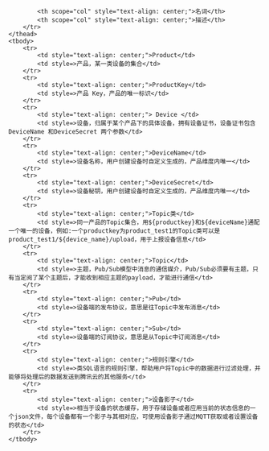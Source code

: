 
<table>
	<thead>
		<tr>
			
			<th scope="col" style="text-align: center;">名词</th>
			<th scope="col" style="text-align: center;">描述</th>
		</tr>
	</thead>
	<tbody>
		<tr>
			<td style="text-align: center;">Product</td>
			<td style=>产品，某一类设备的集合</td>
		</tr>
		<tr>
			<td style="text-align: center;">ProductKey</td>
			<td style=>产品 Key，产品的唯一标识</td>
		</tr>
		<tr>
			<td style="text-align: center;"> Device </td>
			<td style=>设备，归属于某个产品下的具体设备，拥有设备证书，设备证书包含DeviceName 和DeviceSecret 两个参数</td>
		</tr>
		<tr>
			<td style="text-align: center;">DeviceName</td>
			<td style=>设备名称，用户创建设备时自定义生成的，产品维度内唯一</td>
		</tr>
		<tr>
			<td style="text-align: center;">DeviceSecret</td>
			<td style=>设备秘钥，用户创建设备时自定义生成的，产品维度内唯一</td>
		</tr>
		<tr>
			<td style="text-align: center;">Topic类</td>
			<td style=>同一产品的Topic集合，用${productkey}和${deviceName}通配一个唯一的设备，例如:一个productkey为product_test1的Topic类可以是product_test1/${device_name}/upload，用于上报设备信息</td>
		</tr>
		<tr>
			<td style="text-align: center;">Topic</td>
			<td style=>主题，Pub/Sub模型中消息的通信媒介，Pub/Sub必须要有主题，只有当定阅了某个主题后，才能收到相应主题的payload，才能进行通信</td>
		</tr>
		<tr>
			<td style="text-align: center;">Pub</td>
			<td style=>设备端的发布协议，意思是往Topic中发布消息</td>
		</tr>
		<tr>
			<td style="text-align: center;">Sub</td>
			<td style=>设备端的订阅协议，意思是从Topic中订阅消息</td>
		</tr>
		<tr>
			<td style="text-align: center;">规则引擎</td>
			<td style=>类SQL语言的规则引擎，帮助用户将Topic中的数据进行过滤处理，并能够将处理后的数据发送到腾讯云的其他服务</td>
		</tr>
		<tr>
			<td style="text-align: center;">设备影子</td>
			<td style=>相当于设备的状态缓存，用于存储设备或者应用当前的状态信息的一个json文件，每个设备都有一个影子与其相对应，可使用设备影子通过MQTT获取或者设置设备的状态</td>
		</tr>
	</tbody>
</table>